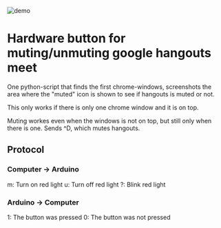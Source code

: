 ![demo](video/demo.gif)

# Hardware button for muting/unmuting google hangouts meet

One python-script that finds the first chrome-windows, screenshots the area where the "muted" icon is shown to see if hangouts is muted or not.

This only works if there is only one chrome window and it is on top.

Muting workes even when the windows is not on top, but still only when there is one. Sends ^D, which mutes hangouts.

## Protocol

### Computer -> Arduino

m: Turn on red light
u: Turn off red light
?: Blink red light

### Arduino -> Computer

1: The button was pressed
0: The button was not pressed

